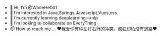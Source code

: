 - 👋 Hi, I’m @WhiteHe001
- 👀 I’m interested in Java,Springs,Javascript,Vues,css
- 🌱 I’m currently learning deeplearning-->nlp
- 💞️ I’m looking to collaborate on EveryThing
- 📫 How to reach me ...
❤我爱你有种左灯右行的冲突，疯狂却怕没有退路❤
<!---
WhiteHe001/WhiteHe001 is a ✨ special ✨ repository because its `README.md` (this file) appears on your GitHub profile.
You can click the Preview link to take a look at your changes.
--->
